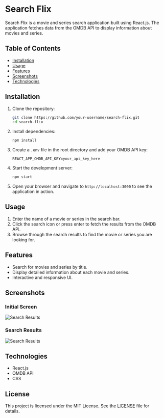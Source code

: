 # Search Flix

Search Flix is a movie and series search application built using React.js. The application fetches data from the OMDB API to display information about movies and series.

## Table of Contents

- [Installation](#installation)
- [Usage](#usage)
- [Features](#features)
- [Screenshots](#screenshots)
- [Technologies](#technologies)

## Installation

1. Clone the repository:
    ```bash
    git clone https://github.com/your-username/search-flix.git
    cd search-flix
    ```

2. Install dependencies:
    ```bash
    npm install
    ```

3. Create a `.env` file in the root directory and add your OMDB API key:
    ```plaintext
    REACT_APP_OMDB_API_KEY=your_api_key_here
    ```

4. Start the development server:
    ```bash
    npm start
    ```

5. Open your browser and navigate to `http://localhost:3000` to see the application in action.

## Usage

1. Enter the name of a movie or series in the search bar.
2. Click the search icon or press enter to fetch the results from the OMDB API.
3. Browse through the search results to find the movie or series you are looking for.

## Features

- Search for movies and series by title.
- Display detailed information about each movie and series.
- Interactive and responsive UI.

## Screenshots

### Initial Screen
![Search Results](./mnt/data/search-flix-02.png)

### Search Results
![Search Results](./mnt/data/search-flix-02.png)

## Technologies

- React.js
- OMDB API
- CSS

## License

This project is licensed under the MIT License. See the [LICENSE](LICENSE) file for details.
